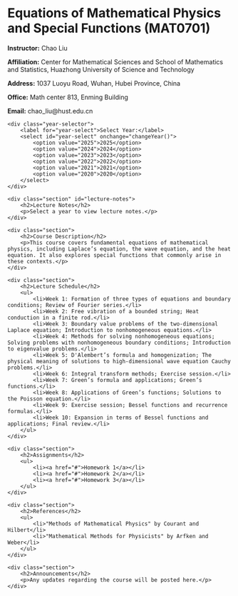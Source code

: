  <h1>Equations of Mathematical Physics and Special Functions (MAT0701)</h1>
    <p><strong>Instructor:</strong> Chao Liu</p>
    <p><strong>Affiliation:</strong> Center for Mathematical Sciences and School of Mathematics and Statistics, Huazhong University of Science and Technology</p>
    <p><strong>Address:</strong> 1037 Luoyu Road, Wuhan, Hubei Province, China</p>
    <p><strong>Office:</strong> Math center 813, Enming Building</p>
    <p><strong>Email:</strong> chao_liu@hust.edu.cn</p>

    <div class="year-selector">
        <label for="year-select">Select Year:</label>
        <select id="year-select" onchange="changeYear()">
            <option value="2025">2025</option>
            <option value="2024">2024</option>
            <option value="2023">2023</option>
            <option value="2022">2022</option>
            <option value="2021">2021</option>
            <option value="2020">2020</option>
        </select>
    </div>

    <div class="section" id="lecture-notes">
        <h2>Lecture Notes</h2>
        <p>Select a year to view lecture notes.</p>
    </div>

    <div class="section">
        <h2>Course Description</h2>
        <p>This course covers fundamental equations of mathematical physics, including Laplace’s equation, the wave equation, and the heat equation. It also explores special functions that commonly arise in these contexts.</p>
    </div>

    <div class="section">
        <h2>Lecture Schedule</h2>
        <ul>
            <li>Week 1: Formation of three types of equations and boundary conditions; Review of Fourier series.</li>
            <li>Week 2: Free vibration of a bounded string; Heat conduction in a finite rod.</li>
            <li>Week 3: Boundary value problems of the two-dimensional Laplace equation; Introduction to nonhomogeneous equations.</li>
            <li>Week 4: Methods for solving nonhomogeneous equations; Solving problems with nonhomogeneous boundary conditions; Introduction to eigenvalue problems.</li>
            <li>Week 5: D'Alembert’s formula and homogenization; The physical meaning of solutions to high-dimensional wave equation Cauchy problems.</li>
            <li>Week 6: Integral transform methods; Exercise session.</li>
            <li>Week 7: Green’s formula and applications; Green’s functions.</li>
            <li>Week 8: Applications of Green’s functions; Solutions to the Poisson equation.</li>
            <li>Week 9: Exercise session; Bessel functions and recurrence formulas.</li>
            <li>Week 10: Expansion in terms of Bessel functions and applications; Final review.</li>
        </ul>
    </div>

    <div class="section">
        <h2>Assignments</h2>
        <ul>
            <li><a href="#">Homework 1</a></li>
            <li><a href="#">Homework 2</a></li>
            <li><a href="#">Homework 3</a></li>
        </ul>
    </div>

    <div class="section">
        <h2>References</h2>
        <ul>
            <li>"Methods of Mathematical Physics" by Courant and Hilbert</li>
            <li>"Mathematical Methods for Physicists" by Arfken and Weber</li>
        </ul>
    </div>

    <div class="section">
        <h2>Announcements</h2>
        <p>Any updates regarding the course will be posted here.</p>
    </div>
